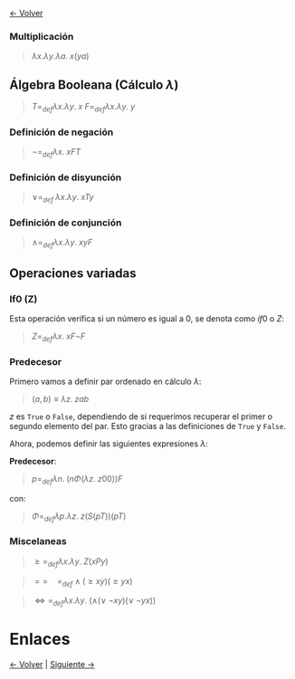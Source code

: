 [<- Volver](../LenguajesProgramacion.md)
### Multiplicación

> $\lambda x. \lambda y. \lambda a. \; x(ya)$

## Álgebra Booleana (Cálculo $\lambda$)

> $T =_{def} \lambda x. \lambda y. \; x$
> $F =_{def} \lambda x. \lambda y. \; y$

### Definición de negación

> $\neg =_{def} \lambda x. \; xFT$

### Definición de disyunción

> $\lor =_{def} \; \lambda x. \lambda y. \; xTy$

### Definición de conjunción

> $\land =_{def} \lambda x. \lambda y. \; xyF$

## Operaciones variadas

### If0 (Z)

Esta operación verifica si un número es igual a 0, se denota como $if0$ o $Z$:

> $Z =_{def} \lambda x. \; xF\neg F$

### Predecesor

Primero vamos a definir par ordenado en cálculo $\lambda$:

> $(a,b) \equiv \lambda z. \; zab$

$z$ es `True` o `False`, dependiendo de si requerimos recuperar el primer o segundo elemento del par. Esto gracias a las definiciones de `True` y `False`.

Ahora, podemos definir las siguientes expresiones $\lambda$:

**Predecesor**:
> $p =_{def} \lambda n. \; (n\Phi(\lambda z. \; z00)) F$

con:
> $\Phi =_{def} \lambda p. \lambda z. \; z(S(pT))(pT)$

### Miscelaneas

> $\geq =_{def} \lambda x. \lambda y. \; Z(xPy)$

> $== \quad =_{def} \land(\geq xy)(\geq yx)$

> $\iff =_{def} \lambda x. \lambda y. \; (\land (\lor \; \neg x y)(\lor \; \neg y x))$

# Enlaces

[<- Volver](LP06_09_2024.md) | [Siguiente ->](LPNota14.md)
